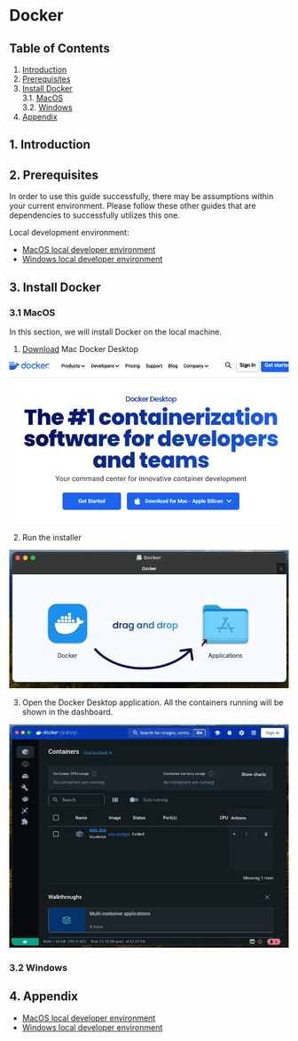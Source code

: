# Docker
## **Table of Contents**
1. [Introduction](#1-introduction)
2. [Prerequisites](#2-prerequisites)
3. [Install Docker](#3-install-docker)  
    3.1. [MacOS](#31-macos)  
    3.2. [Windows](#32-windows)  
4. [Appendix](#4-appendix)

## 1. **Introduction**

## 2. **Prerequisites**
In order to use this guide successfully, there may be assumptions within your current environment. Please follow these other guides that are dependencies to successfully utilizes this one. 

Local development environment:  
- [MacOS local developer environment](./../../mac/README.md)
- [Windows local developer environment](./../../windows/README.md)

## 3. **Install Docker**
### 3.1 MacOS
In this section, we will install Docker on the local machine. 

1. [Download](https://www.docker.com/products/docker-desktop/) Mac Docker Desktop

<p align="center">
  <a href="https://www.docker.com/products/docker-desktop/">
    <img src="./pictures/3.4-docker-download-01.png" />
  </a>
</p>

2. Run the installer

<p align="center">
  <img src="./pictures/3.4-docker-install-01.png" /> 
</p>

3. Open the Docker Desktop application. All the containers running will be shown in the dashboard.

<p align="center">
  <img src="./pictures/3.4-docker-open-01.png" /> 
</p>

### 3.2 Windows

## 4. **Appendix**
- [MacOS local developer environment](./../../mac/README.md)
- [Windows local developer environment](./../../windows/README.md)
